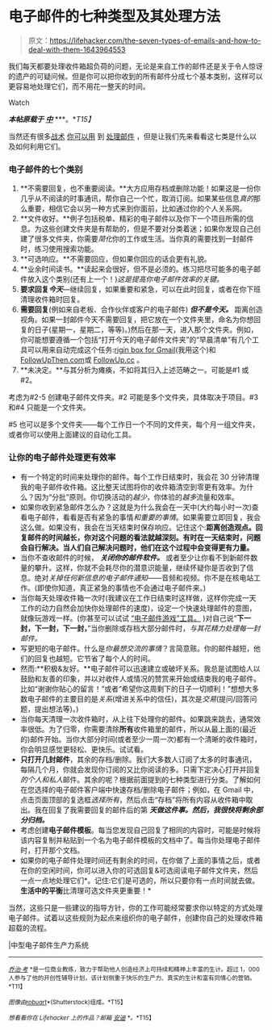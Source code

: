 # 电子邮件的七种类型及其处理方法

> 原文：<https://lifehacker.com/the-seven-types-of-emails-and-how-to-deal-with-them-1643964553>

我们每天都要处理收件箱超负荷的问题，无论是来自工作的邮件还是关于令人惊讶的遗产的可疑问候。但是你可以把你收到的所有邮件分成七个基本类别，这样可以更容易地处理它们，而不用花一整天的时间。

Watch

***本帖原载于*** [***中***](https://medium.com/the-art-of-change/a-system-for-email-productivity-cf6f959e0916) ***。**T15】*

当然还有很多[战术](http://lifehacker.com/12-tips-and-tricks-to-work-faster-in-microsoft-outlook-1540483009) [你可以用](http://lifehacker.com/top-10-tricks-for-dealing-with-email-overload-5850125) 到 [处理邮件](http://lifehacker.com/the-most-common-two-minute-emails-you-can-deal-with-rig-1575888009) ，但是让我们先来看看这七类是什么以及如何利用它们。

### 电子邮件的七个类别

1.  **不需要回复，也不重要阅读。**大方应用存档或删除功能！如果这是一份你几乎从不阅读的时事通讯，帮你自己一个忙，取消订阅。如果某些信息*真的*那么重要，相信它会以另一种方式来到你面前，比如通过你的个人关系网。
2.  **文件收好。**例子包括税单、精彩的电子邮件以及你下一个项目所需的信息。为这些创建文件夹是有帮助的，但是不要对分类着迷；如果你发现自己创建了很多文件夹，你需要*简化*你的工作或生活。当你真的需要找到一封邮件时，练习使用搜索功能。
3.  **可选响应。**不需要回应，但如果你回应的话会更有礼貌。
4.  **业余时间读书。**读起来会很好，但不是必须的。练习把尽可能多的电子邮件放入这个类别(还有上一个！)*这是提高你电子邮件效率的关键。*
5.  **要求回复*今天***—继续回复，如果重要和紧急，可以在此时回复，或者在你下班清理收件箱时回复。
6.  **需要回复**(例如来自老板、合作伙伴或客户的电子邮件) ***但不是今天。*** 距离创造视角。如果一封邮件今天不需要回复，把它放在一个文件夹里，命名为你想回复的日子(星期一，星期二，等等)。)然后在那一天，进入那个文件夹。例如，你可能想要遵循一个包括“打开今天的电子邮件文件夹”的“早晨清单”有几个工具可以用来自动完成这个任务:[rigin box for Gmail](http://www.rightinbox.com/)(我用这个)和[FollowUpThen.com](http://followupthen.com/)或 [FollowUp.cc](http://followup.cc/) 。
7.  **未决定。**与其分析为瘫痪，不如将其归入上述范畴之一。可能是#1 或#2。

考虑为#2-5 创建电子邮件文件夹。#2 可能是多个文件夹，具体取决于项目。#3 和#4 只能是一个文件夹。

#5 也可以是多个文件夹——每个工作日一个不同的文件夹，每个月一组文件夹，或者你可以使用上面建议的自动化工具。

### 让你的电子邮件处理更有效率

*   有一个特定的时间来处理你的邮件。每个工作日结束时，我会花 30 分钟清理我的电子邮件收件箱。这比整天试图将你的收件箱清空到零更有效率。为什么？因为“分批”原则。你切换活动的*越少*，你体验的*越多*流量和效率。
*   如果你收到紧急邮件怎么办？这就是为什么我会在一天中(大约每小时一次)查看电子邮件，看看是否有紧急的事情*和重要的事情*。如果需要立即回复，我会这么做。如果没有，我会在当天结束时保存响应。记住这个:**距离创造观点。回复邮件的时间越长，你对这个问题的看法就越深刻。有时在一天结束时，问题会自行解决。当人们自己解决问题时，他们在这个过程中会变得更有力量。**
*   当你不查收邮件的时候， ***关闭你的邮件软件。*** 或者至少让你看不到新邮件数量的攀升。这样，你就不会耗尽你的潜意识能量，继续怀疑你是否收到了信息。绝对*关掉任何新信息的电子邮件通知*——音频和视频。你不是在核电站工作。(即使你知道，真正紧急的事情也不会通过电子邮件来。)
*   当你每天处理收件箱一次时(我建议在工作日结束时这样做，这样你完成一天工作的动力自然会加快你处理邮件的速度)，设定一个快速处理邮件的意图，就像玩游戏一样。(你甚至可以试试 [“电子邮件游戏”工具。](http://emailga.me/) )对自己说“**下一封，下一封，下一封，**”当你删除或存档大部分邮件时，*与其花精力处理每一封邮件。*
*   写更短的电子邮件。什么是*你最想交流的事情*？言简意赅。你的邮件越短，他们的回复也越短。它节省了每个人的时间。
*   然而:**积极&友好。**电子邮件可以迅速建立或破坏关系。我总是试图给人以鼓励和友善的印象，并以对收件人或情况的赞赏来开始或结束我的电子邮件。比如“谢谢你贴心的留言！”或者“希望你这周剩下的日子一切顺利！”想想大多数电子邮件的主要目的是*关系*(增进关系中的信任)，其次是*交易*(提问/回答问题，提出想法等)。)
*   当你每天清理一次收件箱时，从上往下处理你的邮件。如果跳来跳去，通常效率很低。为了归零，你需要清除**所有**收件箱里的邮件，所以从最上面的(最近的)邮件开始。当你大部分时间(或者至少一周一次)都有一个清晰的收件箱时，你会明显感觉更轻松、更快乐。试试看。
*   **只打开几封邮件**，其余的存档/删除。我们大多数人订阅了太多的时事通讯，每隔几个月，你就会发现你订阅的又比你阅读的多。只需下定决心打开并回复*的个人和私人*邮件。其余的呢？根据前面提到的七种类型进行分类。了解如何在您选择的电子邮件客户端中快速存档/删除电子邮件；例如，在 Gmail 中，点击页面顶部的复选框*选择所有*，然后点击“存档”将所有内容从收件箱中取出。我在回复了我需要回复的邮件后的第 ***天做这件事。然后，我很快将剩余部分归档。***
*   考虑创建**电子邮件模板**。每当您发现自己回复了相同的内容时，可能是时候将该内容复制并粘贴到一个名为电子邮件模板的文档中了。每当你处理电子邮件时，打开那个文档。
*   如果你的电子邮件处理时间还有剩余的时间，在你做了上面的事情之后，或者在你的空闲时间，你可以进入你的可选回复&可选阅读电子邮件文件夹，然后一点一点地处理它们*。记住:它们是可选的，所以只要你有一点时间就去做。**生活中的平衡**比清理可选文件夹更重要！*

当然，这些只是一些建议的指导方针，你的工作可能经常要求你以特定的方式处理电子邮件。试着以这些规则为起点来组织你的电子邮件，创建你自己的处理收件箱超载的流程。

|中型电子邮件生产力系统

* * *

[<small>*乔治·考*</small>](http://www.georgekao.com/) <small>*是一位商业教练，致力于帮助他人创造经济上可持续和精神上丰富的生计。超过 1，000 人参与了他的开创性辅导计划，该计划侧重于快乐的生产力、真实的生计和富有同情心的营销。*T11】</small>

<small>*图像由*</small>[<small>*robuart*</small>](http://www.shutterstock.com/pic-200238116/stock-vector-set-for-web-and-mobile-applications-of-office-work-envelope-with-message-and-email-technology.html?src=csl_recent_image-3)<small>*(Shutterstock)组成。*T15】</small>

<small>*想看看你在 Lifehacker 上的作品？邮箱*</small> [<small>*安迪*</small>](mailto:andy@lifehacker.com) <small>*。*T15】</small>